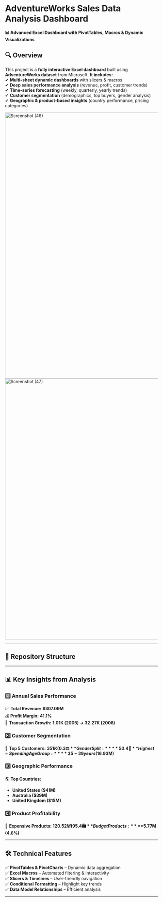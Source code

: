# **AdventureWorks Sales Data Analysis Dashboard**  
**📊 Advanced Excel Dashboard with PivotTables, Macros & Dynamic Visualizations**  

## **🔍 Overview**  
This project is a **fully interactive Excel dashboard** built using **AdventureWorks dataset** from Microsoft.
**It includes:**  
✔ **Multi-sheet dynamic dashboards** with slicers & macros  
✔ **Deep sales performance analysis** (revenue, profit, customer trends)  
✔ **Time-series forecasting** (weekly, quarterly, yearly trends)  
✔ **Customer segmentation** (demographics, top buyers, gender analysis)  
✔ **Geographic & product-based insights** (country performance, pricing categories)  

<img width="1517" height="876" alt="Screenshot (46)" src="https://github.com/user-attachments/assets/5c543a29-9f05-4d8f-bce6-dff9c2696970" />

<img width="1673" height="861" alt="Screenshot (47)" src="https://github.com/user-attachments/assets/25342db4-59d8-4092-8754-87d525c81341" />

---

## **📂 Repository Structure**  

---

## **📊 Key Insights from Analysis**  

### **1️⃣ Annual Sales Performance**  
📈 **Total Revenue:** **$307.09M**  
💰 **Profit Margin:** **41.1%**  
🛒 **Transaction Growth:** **1.01K (2005) → 32.27K (2008)**  

### **2️⃣ Customer Segmentation**  
👥 **Top 5 Customers:** **$351K (0.3% of total profit)**  
⚖️ **Gender Split:** **50.4% Female | 49.6% Male**  
🎂 **Highest-Spending Age Group:** **35-39 years ($16.93M)**  

### **3️⃣ Geographic Performance**  
🌎 **Top Countries:**  
- **United States ($41M)**  
- **Australia ($39M)**  
- **United Kingdom ($15M)**  

### **4️⃣ Product Profitability**  
💎 **Expensive Products:** **$120.52M (95.4% of profits)**  
🛍️ **Budget Products:** **$5.77M (4.6%)**  

---

## **🛠️ Technical Features**  
✅ **PivotTables & PivotCharts** – Dynamic data aggregation  
✅ **Excel Macros** – Automated filtering & interactivity  
✅ **Slicers & Timelines** – User-friendly navigation  
✅ **Conditional Formatting** – Highlight key trends  
✅ **Data Model Relationships** – Efficient analysis  

---
